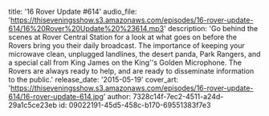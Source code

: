 title: '16 Rover Update #614'
audio_file: 'https://thiseveningsshow.s3.amazonaws.com/episodes/16-rover-update-614/16%20Rover%20Update%20%23614.mp3'
description: 'Go behind the scenes at Rover Central Station for a look at what goes on before the Rovers bring you their daily broadcast. The importance of keeping your microwave clean, unplugged landlines, the desert panda, Park Rangers, and a special call from King James on the King''s Golden Microphone. The Rovers are always ready to help, and are ready to disseminate information to the public.'
release_date: '2015-05-19'
cover_art: 'https://thiseveningsshow.s3.amazonaws.com/episodes/16-rover-update-614/16-rover-update-614.jpg'
author: 7328c14f-7ec2-4511-a24d-29a1c5ce23eb
id: 09022191-45d5-458c-b170-69551383f7e3

